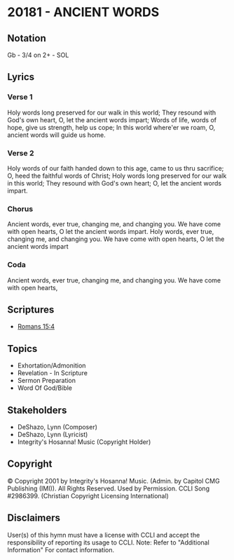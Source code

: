 # 20181 - ANCIENT WORDS

## Notation

Gb - 3/4 on 2+ - SOL

## Lyrics

### Verse 1

Holy words long preserved for our walk in this world; They  resound with God's own heart, O, let the ancient words impart; Words of life, words of hope, give us strength, help us cope; In this world where'er we roam, O, ancient words will guide us home.

### Verse 2

Holy words of our faith handed down to this age, came to us thru sacrifice; O, heed the faithful words of Christ; Holy words long preserved for our walk in this world; They resound with God's own heart; O, let the ancient words impart.

### Chorus

Ancient words, ever true, changing me, and changing you. We have come with open hearts, O let the ancient words impart. Holy words, ever true, changing me, and changing you. We have come with open hearts, O let the ancient words impart

### Coda

Ancient words, ever true, changing me, and changing you. We have come with open hearts,


## Scriptures

- [Romans 15:4](https://www.biblegateway.com/passage/?search=Romans%2015%3A4)

## Topics

- Exhortation/Admonition
- Revelation - In Scripture
- Sermon Preparation
- Word Of God/Bible

## Stakeholders

- DeShazo, Lynn (Composer)
- DeShazo, Lynn (Lyricist)
- Integrity's Hosanna! Music (Copyright Holder)

## Copyright

© Copyright 2001 by Integrity's Hosanna! Music. (Admin. by Capitol CMG Publishing (IMI)). All Rights Reserved. Used by Permission. CCLI Song #2986399.
(Christian Copyright Licensing International)

## Disclaimers

User(s) of this hymn must have a license with CCLI and accept the responsibility of reporting its usage to CCLI.
Note: Refer to "Additional Information" For contact information.

